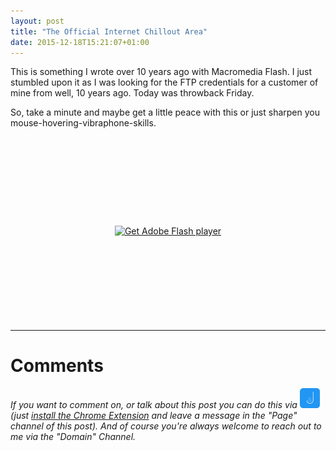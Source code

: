 ```yaml
---
layout: post
title: "The Official Internet Chillout Area"
date: 2015-12-18T15:21:07+01:00
---
```


This is something I wrote over 10 years ago with Macromedia Flash. I just stumbled upon it as I was looking for the FTP credentials for a customer of mine from well, 10 years ago.
Today was throwback Friday.

So, take a minute and maybe get a little peace with this or just sharpen you mouse-hovering-vibraphone-skills.

<div style="text-align: center; margin: 150px 0;">
  <object classid="clsid:D27CDB6E-AE6D-11cf-96B8-444553540000" width="250" height="60" title="buttons" align="middle">
    <param name="movie" value="/assets/buttons.swf"/>
    <!--[if !IE]>-->
    <object type="application/x-shockwave-flash" data="/assets/buttons.swf" width="250" height="60">
    <param name="movie" value="/assets/buttons.swf"/>
    <!--<![endif]-->
    <a href="http://www.adobe.com/go/getflash">
      <img src="http://www.adobe.com/images/shared/download_buttons/get_flash_player.gif" alt="Get Adobe Flash player"/>
    </a>
    <!--[if !IE]>-->
    </object>
    <!--<![endif]-->
  </object>
</div>


---

# Comments
_If you want to comment on, or talk about this post you can do this via [<img src="/assets/talk-about-jack.png" width="32" height="32" title="Talk About Jack" />](http://jack.chat) (just [install the Chrome Extension](https://chrome.google.com/webstore/detail/talk-about-jack/mfjhkijmchogjenmblohgkifnakapbhf) and leave a message in the "Page" channel of this post).
And of course you're always welcome to reach out to me via the "Domain" Channel._
